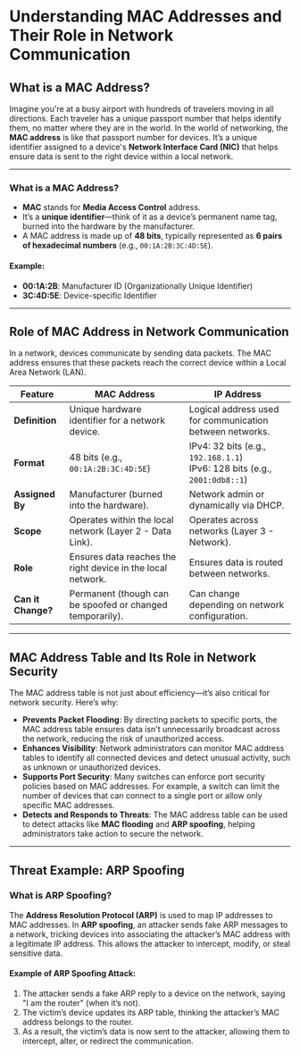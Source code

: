 # Understanding MAC Addresses and Their Role in Network Communication

## What is a MAC Address?

Imagine you're at a busy airport with hundreds of travelers moving in all directions. Each traveler has a unique passport number that helps identify them, no matter where they are in the world. In the world of networking, the **MAC address** is like that passport number for devices. It’s a unique identifier assigned to a device's **Network Interface Card (NIC)** that helps ensure data is sent to the right device within a local network.

---

### **What is a MAC Address?**
- **MAC** stands for **Media Access Control** address.
- It’s a **unique identifier**—think of it as a device’s permanent name tag, burned into the hardware by the manufacturer.
- A MAC address is made up of **48 bits**, typically represented as **6 pairs of hexadecimal numbers** (e.g., `00:1A:2B:3C:4D:5E`).

#### Example:
- **00:1A:2B**: Manufacturer ID (Organizationally Unique Identifier)
- **3C:4D:5E**: Device-specific Identifier

---

## Role of MAC Address in Network Communication

In a network, devices communicate by sending data packets. The MAC address ensures that these packets reach the correct device within a Local Area Network (LAN).

| Feature        | MAC Address                                                 | IP Address                                                                     |
| -------------- | ----------------------------------------------------------- | ------------------------------------------------------------------------------ |
| **Definition** | Unique hardware identifier for a network device.            | Logical address used for communication between networks.                       |
| **Format**     | 48 bits (e.g., `00:1A:2B:3C:4D:5E`)                         | IPv4: 32 bits (e.g., `192.168.1.1`) <br>IPv6: 128 bits (e.g., `2001:0db8::1`) |
| **Assigned By**| Manufacturer (burned into the hardware).                    | Network admin or dynamically via DHCP.                                         |
| **Scope**      | Operates within the local network (Layer 2 - Data Link).    | Operates across networks (Layer 3 - Network).                                  |
| **Role**       | Ensures data reaches the right device in the local network. | Ensures data is routed between networks.                                       |
| **Can it Change?** | Permanent (though can be spoofed or changed temporarily).   | Can change depending on network configuration.                                 |

---

## MAC Address Table and Its Role in Network Security

The MAC address table is not just about efficiency—it’s also critical for network security. Here’s why:

- **Prevents Packet Flooding**: By directing packets to specific ports, the MAC address table ensures data isn't unnecessarily broadcast across the network, reducing the risk of unauthorized access.
- **Enhances Visibility**: Network administrators can monitor MAC address tables to identify all connected devices and detect unusual activity, such as unknown or unauthorized devices.
- **Supports Port Security**: Many switches can enforce port security policies based on MAC addresses. For example, a switch can limit the number of devices that can connect to a single port or allow only specific MAC addresses.
- **Detects and Responds to Threats**: The MAC address table can be used to detect attacks like **MAC flooding** and **ARP spoofing**, helping administrators take action to secure the network.

---

## Threat Example: ARP Spoofing

### What is ARP Spoofing?
The **Address Resolution Protocol (ARP)** is used to map IP addresses to MAC addresses. In **ARP spoofing**, an attacker sends fake ARP messages to a network, tricking devices into associating the attacker’s MAC address with a legitimate IP address. This allows the attacker to intercept, modify, or steal sensitive data.

#### Example of ARP Spoofing Attack:
1. The attacker sends a fake ARP reply to a device on the network, saying "I am the router" (when it’s not).
2. The victim’s device updates its ARP table, thinking the attacker’s MAC address belongs to the router.
3. As a result, the victim’s data is now sent to the attacker, allowing them to intercept, alter, or redirect the communication.


